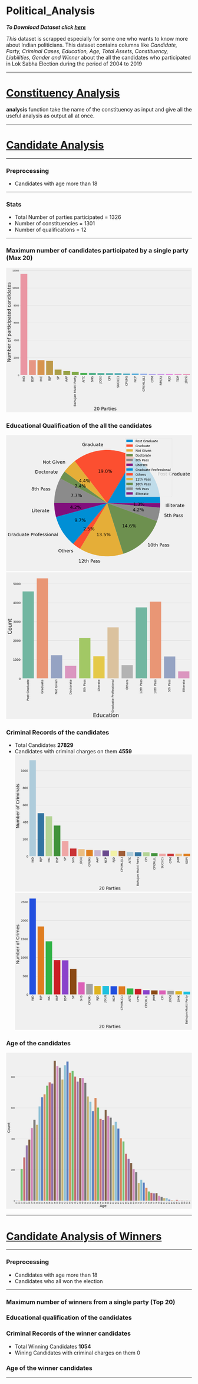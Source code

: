 # Political_Analysis

___To Download Dataset click [here](https://www.kaggle.com/themlphdstudent/lok-sabha-election-candidate-list-2004-to-2019)___ 

_This_ dataset is scrapped especially for some one who wants to know more about Indian politicians. This dataset contains columns like _Candidate, Party, Criminal Cases, Education, Age, Total Assets, Constituency, Liabilities, Gender and Winner_ about the all the candidates who participated in Lok Sabha Election during the period of 2004 to 2019

---
# [Constituency Analysis](Constituency_analysis.ipynb)

**analysis** function take the name of the constituency as input and give all the useful analysis as output all at once.

---
# [Candidate Analysis](Candidate_analysis.ipynb)
---
### Preprocessing
- Candidates with age more than 18
---
### Stats
- Total Number of parties participated = 1326
- Number of constituencies = 1301
- Number of qualifications = 12
---
### Maximum number of candidates participated by a single party (Max 20)
![plot](https://github.com/sahilgarg3/Political_Analysis/blob/demo/Images/Image%20(1).png)
### Educational Qualification of the all the candidates
![plot](https://github.com/sahilgarg3/Political_Analysis/blob/demo/Images/Image%20(2).png)
![plot](https://github.com/sahilgarg3/Political_Analysis/blob/demo/Images/Image%20(3).png)
### Criminal Records of the candidates
- Total Candidates **27829**
- Candidates with criminal charges on them **4559**
![plot](https://github.com/sahilgarg3/Political_Analysis/blob/demo/Images/Image%20(4).png)
![plot](https://github.com/sahilgarg3/Political_Analysis/blob/demo/Images/Image%20(5).png)
### Age of the candidates
![plot](https://github.com/sahilgarg3/Political_Analysis/blob/demo/Images/Image%20(6).png)

---
# [Candidate Analysis of Winners](Candidate_analysis_of_winners.ipynb)
---
### Preprocessing
- Candidates with age more than 18
- Candidates who all won the election
---
### Maximum number of winners from a single party (Top 20)
### Educational qualification of the candidates
### Criminal Records of the winner candidates
- Total Winning Candidates **1054**
- Wining Candidates with criminal charges on them 0
### Age of the winner candidates
---
